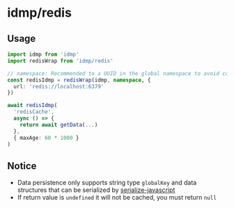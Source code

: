 # idmp/redis

## Usage

```typescript
import idmp from 'idmp'
import redisWrap from 'idmp/redis'

// namespace: Recommended to a UUID in the global namespace to avoid conflicts, one per project is enough.
const redisIdmp = redisWrap(idmp, namespace, {
  url: 'redis://localhost:6379'
})

await redisIdmp(
  'redisCache',
  async () => {
    return await getData(...)
  },
  { maxAge: 60 * 1000 }
)

```

## Notice

- Data persistence only supports string type `globalKey` and data structures that can be serialized by [serialize-javascript](https://www.npmjs.com/package/serialize-javascript)
- If return value is `undefined` it will not be cached, you must return `null`
